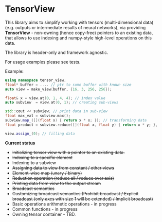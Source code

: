 TensorView
========

This library aims to simplify working with tensors (multi-dimensional data) (e.g. outputs or intermediate results of neural networks), via providing
**TensorView** - non-owning (hence copy-free) pointers to an existing data, that allows to use indexing and numpy-style high-level operations on this data.

The library is header-only and framework agnostic.

For usage examples please see tests.

Example:
```c++
using namespace tensor_view;
float* buffer = .... // ptr to some buffer with known size
auto view = make_view(buffer, {16, 3, 256, 256});

float& x = view.at(0, 1, 4, 4); // index value
auto subview  = view.at(0, 1); // creating sub-views

std::cout << subview; // print data in sub-view
float max_val = subview.max(); 
subview.map_([](float x) { return x * x; }); // transforming data
float product = subview.reduce([](float x, float y) { return x * y; }, /*initial=*/ 1.);

view.assign_(0); // filling data
```


**Current status**
- ~~Initializing tensor view with a pointer to an existing data.~~
- ~~Indexing to a specific element~~
- ~~Indexing to a subview~~
- ~~Assigning data to view from constant / other views~~
- ~~Element-wise map (unary / binary)~~
- ~~Reduction operation (reduce all / reduce over axis)~~
- ~~Printing data from view to the output stream~~
- ~~Broadcast semantics~~
- ~~Customizing broadcast semantics (Prohibit broadcast / Explicit broadcast (only axes with size 1 will be extended) / Implicit broadcast)~~
- Basic operations arithmetic operations - in progress
- Common functions - in progress 
- Owning tensor container - TBD.